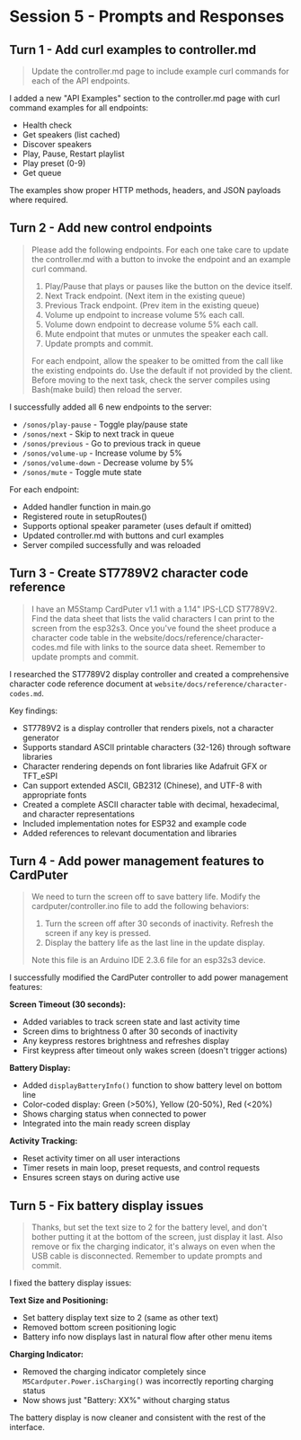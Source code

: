 # Session 5 - Prompts and Responses

## Turn 1 - Add curl examples to controller.md

> Update the controller.md page to include example curl commands for each of the API endpoints.

I added a new "API Examples" section to the controller.md page with curl command examples for all endpoints:
- Health check
- Get speakers (list cached)  
- Discover speakers
- Play, Pause, Restart playlist
- Play preset (0-9)
- Get queue

The examples show proper HTTP methods, headers, and JSON payloads where required.

## Turn 2 - Add new control endpoints

> Please add the following endpoints. For each one take care to update the controller.md with a button to invoke the endpoint and an example curl command.
> 
> 1. Play/Pause that plays or pauses like the button on the device itself.
> 2. Next Track endpoint. (Next item in the existing queue)
> 3. Previous Track endpoint. (Prev item in the existing queue)
> 4. Volume up endpoint to increase volume 5% each call.
> 5. Volume down endpoint to decrease volume 5% each call.
> 6. Mute endpoint that mutes or unmutes the speaker each call.
> 7. Update prompts and commit.
> 
> For each endpoint, allow the speaker to be omitted from the call like the existing endpoints do. Use the default if not provided by the client. Before moving to the next task, check the server compiles using Bash(make build) then reload the server.

I successfully added all 6 new endpoints to the server:
- `/sonos/play-pause` - Toggle play/pause state
- `/sonos/next` - Skip to next track in queue
- `/sonos/previous` - Go to previous track in queue  
- `/sonos/volume-up` - Increase volume by 5%
- `/sonos/volume-down` - Decrease volume by 5%
- `/sonos/mute` - Toggle mute state

For each endpoint:
- Added handler function in main.go
- Registered route in setupRoutes()
- Supports optional speaker parameter (uses default if omitted)
- Updated controller.md with buttons and curl examples
- Server compiled successfully and was reloaded

## Turn 3 - Create ST7789V2 character code reference

> I have an M5Stamp CardPuter v1.1 with a 1.14" IPS-LCD ST7789V2. Find the data sheet that lists the valid characters I can print to the screen from the esp32s3. Once you've found the sheet produce a character code table in the website/docs/reference/character-codes.md file with links to the source data sheet. Remember to update prompts and commit.

I researched the ST7789V2 display controller and created a comprehensive character code reference document at `website/docs/reference/character-codes.md`. 

Key findings:
- ST7789V2 is a display controller that renders pixels, not a character generator
- Supports standard ASCII printable characters (32-126) through software libraries
- Character rendering depends on font libraries like Adafruit GFX or TFT_eSPI
- Can support extended ASCII, GB2312 (Chinese), and UTF-8 with appropriate fonts
- Created a complete ASCII character table with decimal, hexadecimal, and character representations
- Included implementation notes for ESP32 and example code
- Added references to relevant documentation and libraries

## Turn 4 - Add power management features to CardPuter

> We need to turn the screen off to save battery life. Modify the cardputer/controller.ino file to add the following behaviors:
> 
> 1. Turn the screen off after 30 seconds of inactivity. Refresh the screen if any key is pressed.
> 2. Display the battery life as the last line in the update display.
> 
> Note this file is an Arduino IDE 2.3.6 file for an esp32s3 device.

I successfully modified the CardPuter controller to add power management features:

**Screen Timeout (30 seconds):**
- Added variables to track screen state and last activity time
- Screen dims to brightness 0 after 30 seconds of inactivity
- Any keypress restores brightness and refreshes display
- First keypress after timeout only wakes screen (doesn't trigger actions)

**Battery Display:**
- Added `displayBatteryInfo()` function to show battery level on bottom line
- Color-coded display: Green (>50%), Yellow (20-50%), Red (<20%)
- Shows charging status when connected to power
- Integrated into the main ready screen display

**Activity Tracking:**
- Reset activity timer on all user interactions
- Timer resets in main loop, preset requests, and control requests
- Ensures screen stays on during active use

## Turn 5 - Fix battery display issues

> Thanks, but set the text size to 2 for the battery level, and don't bother putting it at the bottom of the screen, just display it last. Also remove or fix the charging indicator, it's always on even when the USB cable is disconnected. Remember to update prompts and commit.

I fixed the battery display issues:

**Text Size and Positioning:**
- Set battery display text size to 2 (same as other text)
- Removed bottom screen positioning logic
- Battery info now displays last in natural flow after other menu items

**Charging Indicator:**
- Removed the charging indicator completely since `M5Cardputer.Power.isCharging()` was incorrectly reporting charging status
- Now shows just "Battery: XX%" without charging status

The battery display is now cleaner and consistent with the rest of the interface.